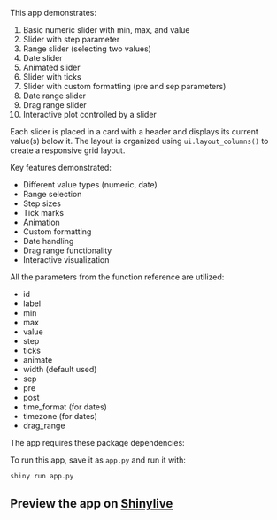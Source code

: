 This app demonstrates:

1. Basic numeric slider with min, max, and value
2. Slider with step parameter
3. Range slider (selecting two values)
4. Date slider
5. Animated slider
6. Slider with ticks
7. Slider with custom formatting (pre and sep parameters)
8. Date range slider
9. Drag range slider
10. Interactive plot controlled by a slider

Each slider is placed in a card with a header and displays its current value(s) below it. The layout is organized using `ui.layout_columns()` to create a responsive grid layout.

Key features demonstrated:

- Different value types (numeric, date)
- Range selection
- Step sizes
- Tick marks
- Animation
- Custom formatting
- Date handling
- Drag range functionality
- Interactive visualization

All the parameters from the function reference are utilized:
- id
- label
- min
- max
- value
- step
- ticks
- animate
- width (default used)
- sep
- pre
- post
- time_format (for dates)
- timezone (for dates)
- drag_range

The app requires these package dependencies:

To run this app, save it as `app.py` and run it with:
```bash
shiny run app.py
```
## Preview the app on [Shinylive](https://shinylive.io/py/app/#h=0&code=NobwRAdghgtgpmAXAAjFADugdOgnmAGlQGMB7CAFzkqVQDMAnUmZAEyiooEt5kf1SDCmw5wi7TjzHJu8VnAA2FKAB0I-QcIgBXGHmRQAzsgjo1jZskMALLhFx89m5AzhRi3AG5xzTFjbtcLDgAD3RXQ2MNIT5TbQoibS4iVwh5BjU1AGJkAGU4YXQoAHM4ZFJ0bnJDNSScErgAfQqKQwAKbgoFOABeFTBchS505AAROBhSfqI6LgUFKAAjbp6AFQZtOABKTIgAdy4Ka2Q6hdxSeMayBV0Idq3ENWRn5ByAISMuYhNdOAYvqxDdJPF4HI4nLhYYhQBisNoPEEvF51aGwxrWNzpNr9D6GAEAOV+-2+g2Gf36OwgSKRdTs6EuhiBf2xVOpbP6OngxMajLJGUIyERbJeOM+JKZDGQbRgdiIMCgISInigN2200FrOFLxlEB6AAYiEKtfKQj0AIx6g0arVI5WqnoAVj1RpelK1LueAAFUuksFQQhQPWw4HQflyvo07Zt4Y9NTbXBRtAwqXR+vluh44KxkFG4CgQHT4lhOX8I7ysVsAL79XZInKkkZg46GKhmONNiFQmFwhFxmmQ1GsdGY5lpiXIDu5VsUoO0uIUHkSlk2kVgFtwdCLvnqoNItOtvISnd94U6-WGk9sk3mq27l65x0XlfPdfofVYB1Bt3CoPe6i+-1A0vYNQ1fSMVWjXtnxcAokxTNNFDgTNs1zfNCwoLAwPLZkqxrCAhRyAAlKAIFKQFt3bQ5jhRbsY1nAdu2HKAsX6YjSLKBtyTAb82TnekF2whhl2ffoGBI0ot2BAU72eVjxI4xCPC4chj2gs9b2ApFrwtDToIfNoAGYrQAdj1HjqXMvdgL-NI-j9UIgK1eRQzE9jwNVOjNJeBM4OQVMBkUqhs1c0o0PnLAQqaQT4WrMBdnrJDyGC0g9jUDtTigc5LmuW57ljOsxlEcjgUo8EaNhTytXKocMWY0cwFGIrOP5SzkUhdDJNHLzZLACQoqPQgZMFAKM2ERqqGmIazz6toACY9VmgyiDNZatgIKaFR6Gb5sW5bZqIAyzTWoaH22haluQAA2ZaHVa547utYUbIAhyg2ckQqHcyD8ufHzkz8hDRqzD682QAtwr6zqhNwuL8LjHIAEF1HlILivJUrqIYiqoOFaqmJYsAkZ4URs2amdgL4hklyG-oSOJoKocm7rhqJlHgbJwbmfU9auc2nSeb0iDeidAXnzptm1g2HxgIe38fTswC3pDAxkZJr64Eq37YP+-z0yQ1HULB9CsHFtXoph2sXnrccO24YgAGsagxztB013isZqkchLHPkJyo5BVi+R3yaq9r5yh4SV36O3HcZznoP6QOHeMDnRZXbmNtNC005tB8HRzrVX3NAvhRjwxJc2L8gzl-8Fde4D3rL9W3fjbX4JG-XgcN8H+L9IPDAji24ZyVZbFhFwUrS-2MqyhccpgO4W+t32O2IbQW0sOhBBR7hSKFdKPZb-suzRWqCeav3wQAYXXihLAAMW3jhd+KEPcbD-iI5psAt4YFG45LuyMAAAFYkHEBqAOpBnXmWdLQGhOkLR0lpIFInCL0foAASJm0FDAbj6INWGWpZbWXlgweyAYlahl-v-XMR9hR-XbnrZCyBwhfFBhgnuRZqEcEHogAgsVLbPByONMobEyKCX3tPQ+ON3Yn09nVb2DUipiPAdubi9EsAdWit-SGkUAHfyYWNZR8lsHPmmqIOa51lqrRQdqTaZ1drIDNPtZAh1jrM30g4i6F0jriAsTtC6ABOA6ZkHrEK1M9OuFCG7K10fJZuMjW6Jh1oDTu2Y+ouHkmFXucS3LmwEXDAqowxLFGQCotGGRnbVToc8PGZ96rFJKGU+Sh41EPUpgJamzN+isBKY0PREj44iQaiU5p7FWlSVsc8aBak+bIIQfaSxRAAAcZkplsD6ZFCu0siHVxIbXMhisYmhl6SUfp8TaGJK1AwgGHdmGRWyUWU5xRzl5KXEPbIyAr6uCKlAFhChSDCCOBwGChgBBpGMHfAwFSp5lWkT9WpHt8b1QAJKUD+O4LwZRgEAuEJOAa5kOlf2Av0dAuL9EkrAISGAiw-jlFDAIOwrRTFXjsDeSB2k4GQIfPzIMRcLRCnMkKSJZCyWAqFO9WwG9ihiRgDUkwjRGWUGMD0WIvcxWdL5PCN6HA-mqtMBFEirBmDFifgoNoVoVoKqVa0B6sxihEAVMgVVZKMKGG0IsDV9wgwKiwFKigbQJBQCIIsOw5cjIPV9bghcnRuhtH8gACS4NK2V9KwYQEVaQJlhhKyZLSJYG1NR1HARufasAlYiDgGgPAWgYBXAAEckiuHgMqv0AYBRgDIOimgKBYYow1UMRYahOR4DUEUNIRhBE2nLQAXSAA)
